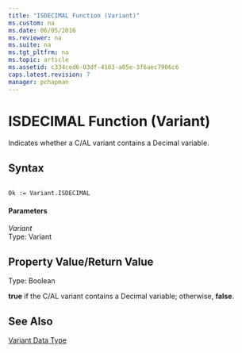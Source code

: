 ```yaml
---
title: "ISDECIMAL Function (Variant)"
ms.custom: na
ms.date: 06/05/2016
ms.reviewer: na
ms.suite: na
ms.tgt_pltfrm: na
ms.topic: article
ms.assetid: c334ced6-03df-4103-a05e-3f6aec7906c6
caps.latest.revision: 7
manager: pchapman
---
```

# ISDECIMAL Function (Variant)
Indicates whether a C\/AL variant contains a Decimal variable.  
  
## Syntax  
  
```  
  
Ok := Variant.ISDECIMAL  
```  
  
#### Parameters  
 *Variant*  
 Type: Variant  
  
## Property Value\/Return Value  
 Type: Boolean  
  
 **true** if the C\/AL variant contains a Decimal variable; otherwise, **false**.  
  
## See Also  
 [Variant Data Type](Variant-Data-Type.md)